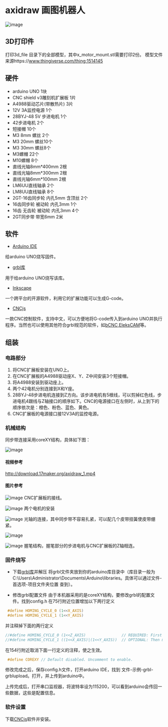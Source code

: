 # axidraw 画图机器人
![image](https://github.com/hznupeter/axidraw/blob/master/pic/axidraw-1.jpg)

## 3D打印件
打印3d_file 目录下的全部模型，其中x_motor_mount.stl需要打印2份。
模型文件来源https://www.thingiverse.com/thing:1514145

## 硬件
- arduino UNO 1块
- CNC shield v3雕刻机扩展板 1片
- A4988驱动芯片(带散热片) 3片
- 12V 3A监控电源 1个
- 28BYJ-48 5V 步进电机 1个
- 42步进电机 2个
- 短接帽 10个
- M3 8mm 螺丝 2个
- M3 20mm 螺丝10个
- M3 30mm 螺丝8个
- M3螺帽 22个
- M10螺帽 8个
- 直线光轴8mm*400mm 2根
- 直线光轴8mm*300mm 2根
- 直线光轴6mm*100mm 2根
- LM6UU直线轴承 2个
- LM8UU直线轴承 8个
- 2GT-16齿同步轮 内孔5mm 含顶丝 2个
- 16齿同步轮 被动轮 内孔3mm 1个
- 16齿 无齿轮 被动轮 内孔3mm 4个
- 2GT同步带 带宽6mm 2米

## 软件

- [Arduino IDE](https://www.arduino.cc/en/Main/Software)

给arduino UNO烧写固件。

- [grbl库](https://github.com/grbl/grbl)

用于给arduino UNO烧写该库。

- [Inkscape](https://inkscape.org/en/)

一个跨平台的开源软件，利用它的扩展功能可以生成G-code。

- [CNCjs](https://github.com/cncjs/cncjs/releases/latest)

一款CNC控制软件，支持中文，可以方便地将G-code传入到arduino UNO并执行程序。当然也可以使用其他符合grbl规范的软件，如[bCNC](https://github.com/vlachoudis/bCNC),[EleksCAM](http://forum.eleksmaker.com/category/9/elekscam)等。

## 组装

### 电路部分
1. 将CNC扩展板安装在UNO上。
2. 在CNC扩展板的A4988驱动座X、Y、Z中间安装3个短接帽。
3. 将A4988安装到驱动座上。
4. 两个42电机分别连接到X和Y座。
5. 28BYJ-48步进电机连接到Z方向。该步进电机有5根线，可以剪掉红色线，步进电机4跟线与Z轴接口的顺序如下。CNC的电源接口在左侧时，从上到下的顺序依次是：橙色、粉色、蓝色、黄色。
6. CNC扩展板的电源接口接12V3A的监控电源。

### 机械结构
同步带连接采用coreXY结构，具体如下图：

![image](https://github.com/hznupeter/axidraw/blob/master/pic/corexy.jpg)

#### 视频参考
http://download.17maker.org/axidraw_1.mp4
#### 图片参考

![image](https://github.com/hznupeter/axidraw/blob/master/pic/pic1.jpg)
CNC扩展板的接线。

![image](https://github.com/hznupeter/axidraw/blob/master/pic/pic2.jpg)
两个电机的安装

![image](https://github.com/hznupeter/axidraw/blob/master/pic/pic3.jpg)
光轴的连接，其中同步带不容易扎紧，可以配几个皮带扭簧使皮带绷紧。

![image](https://github.com/hznupeter/axidraw/blob/master/pic/pic4.jpg)


![image](https://github.com/hznupeter/axidraw/blob/master/pic/pic5.jpg)
握笔结构，握笔部分的步进电机与CNC扩展板的Z轴相连。

### 固件烧写
- 下载[grbl库](https://github.com/grbl/grbl)并解压
将grbl文件夹放到你的arduino库目录中（库目录一般为C:\Users\Administrator\Documents\Arduino\libraries。具体可以通过文件-首选项-项目文件夹位置 查到）。

- 修改grbl配置文件
由于本机器采用的是coreXY结构，要修改grbl的配置文件。找到config.h
在75行附近位置增加以下两行定义
```C
 #define HOMING_CYCLE_0 (1<<X_AXIS) 
 #define HOMING_CYCLE_1 (1<<Y_AXIS)
```
并注释掉下面的两行定义
``` C
//#define HOMING_CYCLE_0 (1<<Z_AXIS)                // REQUIRED: First move Z to clear workspace.
//#define HOMING_CYCLE_1 ((1<<X_AXIS)|(1<<Y_AXIS))  // OPTIONAL: Then move X,Y at the same time.
```
在154行附近取消下面一行定义的注释，使之生效。
```C
 #define COREXY // Default disabled. Uncomment to enable.
 ```
 修改完成之后，保存config.h文件，打开arduino IDE，找到 文件-示例-grbl-grblupload。打开，并上传到arduino中。

 上传完成后，打开串口监视器，将波特率设为115200，可以看到arduino会传回一些数据，这些是配置信息。

### 软件设置


下载[CNCjs](https://github.com/cncjs/cncjs/releases/latest)软件并安装。